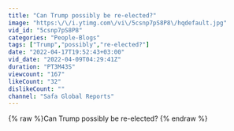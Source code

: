```yaml
---
title: "Can Trump possibly be re-elected?"
image: "https:\/\/i.ytimg.com\/vi\/5csnp7pS8P8\/hqdefault.jpg"
vid_id: "5csnp7pS8P8"
categories: "People-Blogs"
tags: ["Trump","possibly","re-elected?"]
date: "2022-04-17T19:52:43+03:00"
vid_date: "2022-04-09T04:29:41Z"
duration: "PT3M43S"
viewcount: "167"
likeCount: "32"
dislikeCount: ""
channel: "Safa Global Reports"
---
```

{% raw %}Can Trump possibly be re-elected? {% endraw %}
